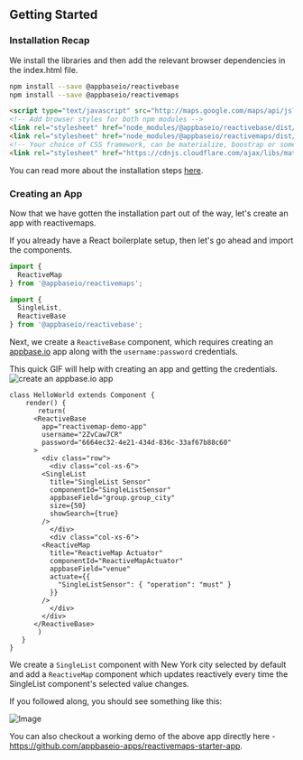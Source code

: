 ## Getting Started

### Installation Recap

We install the libraries and then add the relevant browser dependencies in the index.html file.

```sh
npm install --save @appbaseio/reactivebase
npm install --save @appbaseio/reactivemaps
```

```html
<script type="text/javascript" src="http://maps.google.com/maps/api/js?key=Your_key_here"></script> <!-- Google Maps API Key required-->
<!-- Add browser styles for both npm modules -->
<link rel="stylesheet" href="node_modules/@appbaseio/reactivebase/dist/css/style.min.css">
<link rel="stylesheet" href="node_modules/@appbaseio/reactivemaps/dist/css/style.min.css">
<!-- Your choice of CSS framework, can be materialize, boostrap or something else -->
<link rel="stylesheet" href="https://cdnjs.cloudflare.com/ajax/libs/materialize/0.98.0/css/materialize.min.css">
```

You can read more about the installation steps [here](http://opensource.appbase.io/reactivemaps-manual/v1/getting-started/Installation.html).

### Creating an App

Now that we have gotten the installation part out of the way, let's create an app with reactivemaps.

If you already have a React boilerplate setup, then let's go ahead and import the components.

```javascript
import {
  ReactiveMap
} from '@appbaseio/reactivemaps';

import {
  SingleList,
  ReactiveBase
} from '@appbaseio/reactivebase';
```

Next, we create a `ReactiveBase` component, which requires creating an [appbase.io](https://appbase.io) app along with the `username:password` credentials.

This quick GIF will help with creating an app and getting the credentials.  
![create an appbase.io app](http://im3.ezgif.com/tmp/ezgif.com-59967037ad.gif)

```
class HelloWorld extends Component {
    render() {
       return(
	  <ReactiveBase
	    app="reactivemap-demo-app"
	    username="2ZvCaw7CR"
	    password="6664ec32-4e21-434d-836c-33af67b88c60"
	  >
	    <div class="row">
	      <div class="col-xs-6">
		<SingleList
		  title="SingleList Sensor"
		  componentId="SingleListSensor"
		  appbaseField="group.group_city"
		  size={50}
		  showSearch={true}
		/>
	      </div>
	      <div class="col-xs-6">
		<ReactiveMap
		  title="ReactiveMap Actuator"
		  componentId="ReactiveMapActuator"
		  appbaseField="venue"
		  actuate={{
		    "SingleListSensor": { "operation": "must" }
		  }}
		/>
	      </div>
	    </div>
	  </ReactiveBase>
       )
   }
}
```

We create a `SingleList` component with New York city selected by default and add a `ReactiveMap` component which updates reactively every time the SingleList component's selected value changes.

If you followed along, you should see something like this:

![Image](https://i.imgur.com/Xj9GIgs.png)

You can also checkout a working demo of the above app directly here - https://github.com/appbaseio-apps/reactivemaps-starter-app.
